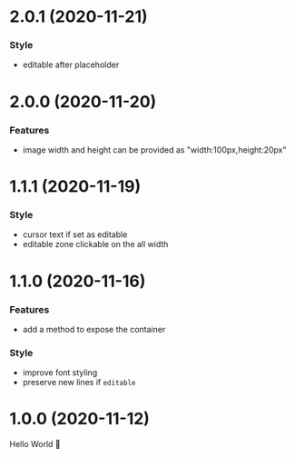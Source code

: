 # 2.0.1 (2020-11-21)

### Style

- editable after placeholder

# 2.0.0 (2020-11-20)

### Features

- image width and height can be provided as "width:100px,height:20px"

# 1.1.1 (2020-11-19)

### Style

- cursor text if set as editable
- editable zone clickable on the all width

# 1.1.0 (2020-11-16)

### Features

- add a method to expose the container

### Style

- improve font styling
- preserve new lines if `editable`

# 1.0.0 (2020-11-12)

Hello World 👋
